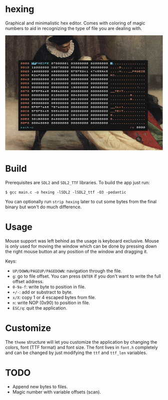 # hexing
Graphical and minimalistic hex editor. Comes with coloring of magic numbers to
aid in recognizing the type of file you are dealing with.


<p align="center">
  <img src="screenshot.png">
</p>

Build
=====
Prerequisites are `SDL2` and `SDL2_TTF` libraries. To build the app just run:
```
$ gcc main.c -o hexing -lSDL2 -lSDL2_ttf -O3 -pedantic
```
You can optionally run `strip hexing` later to cut some bytes from the final
binary but won't do much difference.

Usage
=====
Mouse support was left behind as the usage is keyboard exclusive. Mouse is only
used for moving the window which can be done by pressing down the right mouse
button at any position of the window and dragging it.

Keys:
 * `UP/DOWN/PAGEUP/PAGEDOWN`: navigation through the file.
 * `g`: go to file offset. You can press `ENTER` if you don't want to write the
    full offset address.
 * `0-9a-f`: write byte to position in file.
 * `+/-`: add or substract to byte.
 * `x/X`: copy 1 or 4 escaped bytes from file.
 * `n`: write NOP (0x90) to position in file.
 * `ESC/q`: quit the application.

Customize
=========
The `theme` structure will let you customize the application by changing the
colors, font (TTF format) and font size. The font lives in `font.h` completely
and can be changed by just modifying the `ttf` and `ttf_len` variables.

TODO
====
 * Append new bytes to files.
 * Magic number with variable offsets (scan).

